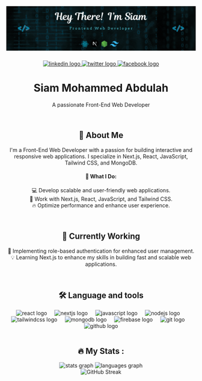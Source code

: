 <div align="center">
  <img src="https://github.com/TurjoSiam/TurjoSiam/blob/main/Hello%20T.gif"  />
</div>

###

<div align="center">
  <a href="https://www.linkedin.com/in/siam-mohammed-abdulah-0193b4162/" target="_blank">
    <img src="https://img.shields.io/static/v1?message=LinkedIn&logo=linkedin&label=&color=0077B5&logoColor=white&labelColor=&style=for-the-badge" height="25" alt="linkedin logo"  />
  </a>
  <a href="https://x.com/SiamTurjo" target="_blank">
    <img src="https://img.shields.io/static/v1?message=Twitter&logo=twitter&label=&color=1DA1F2&logoColor=white&labelColor=&style=for-the-badge" height="25" alt="twitter logo"  />
  </a>
  <a href="https://www.facebook.com/tur.jo.9275" target="_blank">
    <img src="https://img.shields.io/static/v1?message=Facebook&logo=facebook&label=&color=1877F2&logoColor=white&labelColor=&style=for-the-badge" height="25" alt="facebook logo"  />
  </a>
</div>

###

<h1 align="center">Siam Mohammed Abdulah</h1>

<p align="center">A passionate Front-End Web Developer</p>
<br>

###

<h2 align="center">👋 About Me</h2>

<p align="center">I'm a Front-End Web Developer with a passion for building interactive and responsive web applications. I specialize in Next.js, React, JavaScript, Tailwind CSS, and MongoDB.</p><h4 align="center">🎯 What I Do:</h4><p align="center">💻 Develop scalable and user-friendly web applications.<br>🚀 Work with Next.js, React, JavaScript, and Tailwind CSS.<br>🔥 Optimize performance and enhance user experience.</p>
<br>

###

<h2 align="center">🚧 Currently Working</h2>
<p align="center">🔐 Implementing role-based authentication for enhanced user management.<br>💡 Learning Next.js to enhance my skills in building fast and scalable web applications.</p>
<br>

###

<h2 align="center">🛠 Language and tools</h2>

<div align="center">
  <img src="https://cdn.jsdelivr.net/gh/devicons/devicon/icons/react/react-original.svg" height="40" alt="react logo"  />
  <img width="12" />
  <img src="https://cdn.jsdelivr.net/gh/devicons/devicon/icons/nextjs/nextjs-original.svg" height="40" alt="nextjs logo"  />
  <img width="12" />
  <img src="https://cdn.jsdelivr.net/gh/devicons/devicon/icons/javascript/javascript-original.svg" height="40" alt="javascript logo"  />
  <img width="12" />
  <img src="https://cdn.jsdelivr.net/gh/devicons/devicon/icons/nodejs/nodejs-original.svg" height="40" alt="nodejs logo"  />
  <img width="12" />
  <img src="https://cdn.simpleicons.org/tailwindcss/06B6D4" height="40" alt="tailwindcss logo"  />
  <img width="12" />
  <img src="https://cdn.jsdelivr.net/gh/devicons/devicon/icons/mongodb/mongodb-original.svg" height="40" alt="mongodb logo"  />
  <img width="12" />
  <img src="https://skillicons.dev/icons?i=firebase" height="40" alt="firebase logo"  />
  <img width="12" />
  <img src="https://cdn.simpleicons.org/git/F05032" height="40" alt="git logo"  />
  <img width="12" />
  <img src="https://skillicons.dev/icons?i=github" height="40" alt="github logo"  />
</div>
<br>

###

<h2 align="center">🔥   My Stats :</h2>
<div align="center">
  <img src="https://github-readme-stats.vercel.app/api?username=TurjoSiam&hide_title=false&hide_rank=false&show_icons=true&include_all_commits=true&count_private=true&disable_animations=false&theme=dracula&locale=en&hide_border=false&order=1" height="150" alt="stats graph"  />
  <img src="https://github-readme-stats.vercel.app/api/top-langs?username=TurjoSiam&locale=en&hide_title=false&layout=compact&card_width=320&langs_count=5&theme=dracula&hide_border=false&order=2" height="150" alt="languages graph"  />
</div>
<div align="center" height="150">
    <img src="https://github-readme-streak-stats.herokuapp.com?user=TurjoSiam&theme=dracula" alt="GitHub Streak">
</div>

###
